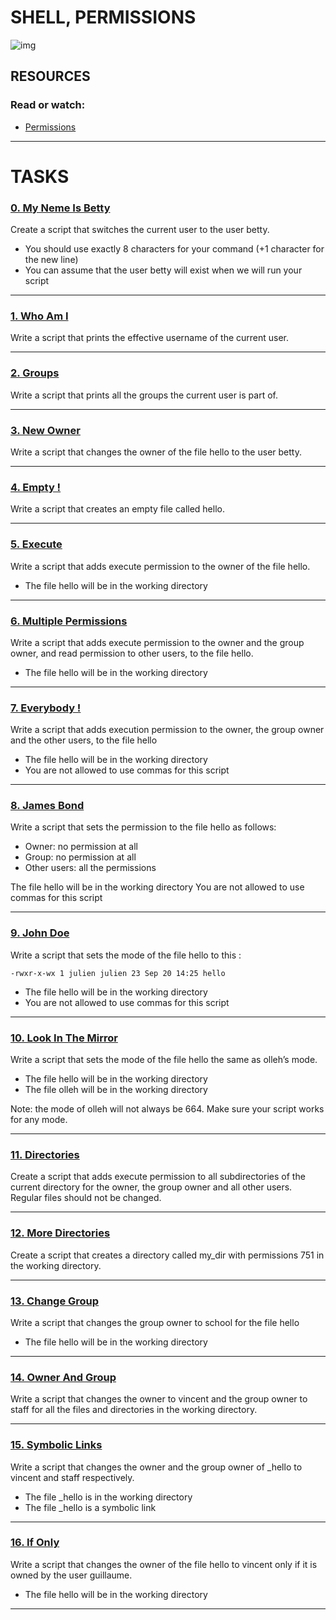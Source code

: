 # SHELL, PERMISSIONS

![img](https://cdn.mindmajix.com/blog/images/linux-file-permissions-07092020.png)


## RESOURCES

### Read or watch:

- [Permissions](https://intranet.hbtn.io/rltoken/UL7cEzRpzknNKTQ-3-zH2w)

-----------------------

# TASKS


### [0. My Neme Is Betty](https://github.com/MathieuMorel62/holbertonschool-shell/blob/master/permissions/0-iam_betty)

Create a script that switches the current user to the user betty.

  - You should use exactly 8 characters for your command (+1 character for the new line)
  - You can assume that the user betty will exist when we will run your script

----------------------

### [1. Who Am I](https://github.com/MathieuMorel62/holbertonschool-shell/blob/master/permissions/1-who_am_i)

Write a script that prints the effective username of the current user.

-----------------------

### [2. Groups](https://github.com/MathieuMorel62/holbertonschool-shell/blob/master/permissions/2-groups)

Write a script that prints all the groups the current user is part of.

-----------------------

### [3. New Owner](https://github.com/MathieuMorel62/holbertonschool-shell/blob/master/permissions/3-new_owner)

Write a script that changes the owner of the file hello to the user betty.

----------------------

### [4. Empty !](https://github.com/MathieuMorel62/holbertonschool-shell/blob/master/permissions/4-empty)

Write a script that creates an empty file called hello.

----------------------

### [5. Execute](https://github.com/MathieuMorel62/holbertonschool-shell/blob/master/permissions/5-execute)

Write a script that adds execute permission to the owner of the file hello.

  - The file hello will be in the working directory

-----------------------

### [6. Multiple Permissions](https://github.com/MathieuMorel62/holbertonschool-shell/blob/master/permissions/6-multiple_permissions)

Write a script that adds execute permission to the owner and the group owner, and read permission to other users, to the file hello.

  - The file hello will be in the working directory

------------------------------

### [7. Everybody !](https://github.com/MathieuMorel62/holbertonschool-shell/blob/master/permissions/7-everybody)

Write a script that adds execution permission to the owner, the group owner and the other users, to the file hello

  - The file hello will be in the working directory
  - You are not allowed to use commas for this script

-------------------------

### [8. James Bond](https://github.com/MathieuMorel62/holbertonschool-shell/blob/master/permissions/8-James_Bond)

Write a script that sets the permission to the file hello as follows:

  - Owner: no permission at all
  - Group: no permission at all
  - Other users: all the permissions

The file hello will be in the working directory You are not allowed to use commas for this script

------------------------

### [9. John Doe](https://github.com/MathieuMorel62/holbertonschool-shell/blob/master/permissions/9-John_Doe)

Write a script that sets the mode of the file hello to this :

    -rwxr-x-wx 1 julien julien 23 Sep 20 14:25 hello
    
  - The file hello will be in the working directory 
  - You are not allowed to use commas for this script

------------------------

### [10. Look In The Mirror](https://github.com/MathieuMorel62/holbertonschool-shell/blob/master/permissions/10-mirror_permissions)

Write a script that sets the mode of the file hello the same as olleh’s mode.

  - The file hello will be in the working directory
  - The file olleh will be in the working directory

Note: the mode of olleh will not always be 664. Make sure your script works for any mode.

---------------------------

### [11. Directories](https://github.com/MathieuMorel62/holbertonschool-shell/blob/master/permissions/11-directories_permissions)

Create a script that adds execute permission to all subdirectories of the current directory for the owner, the group owner and all other users. Regular files should not be changed.

----------------------------

### [12. More Directories](https://github.com/MathieuMorel62/holbertonschool-shell/blob/master/permissions/12-directory_permissions)

Create a script that creates a directory called my_dir with permissions 751 in the working directory.

----------------------------

### [13. Change Group](https://github.com/MathieuMorel62/holbertonschool-shell/blob/master/permissions/13-change_group)

Write a script that changes the group owner to school for the file hello

  - The file hello will be in the working directory

---------------------------

### [14. Owner And Group](https://github.com/MathieuMorel62/holbertonschool-shell/blob/master/permissions/14-change_owner_and_group)

Write a script that changes the owner to vincent and the group owner to staff for all the files and directories in the working directory.

----------------------------

### [15. Symbolic Links](https://github.com/MathieuMorel62/holbertonschool-shell/blob/master/permissions/15-symbolic_link_permissions)

Write a script that changes the owner and the group owner of _hello to vincent and staff respectively.

  - The file _hello is in the working directory
  - The file _hello is a symbolic link

---------------------------

### [16. If Only](https://github.com/MathieuMorel62/holbertonschool-shell/blob/master/permissions/16-if_only)

Write a script that changes the owner of the file hello to vincent only if it is owned by the user guillaume.

  - The file hello will be in the working directory

---------------------------------------
